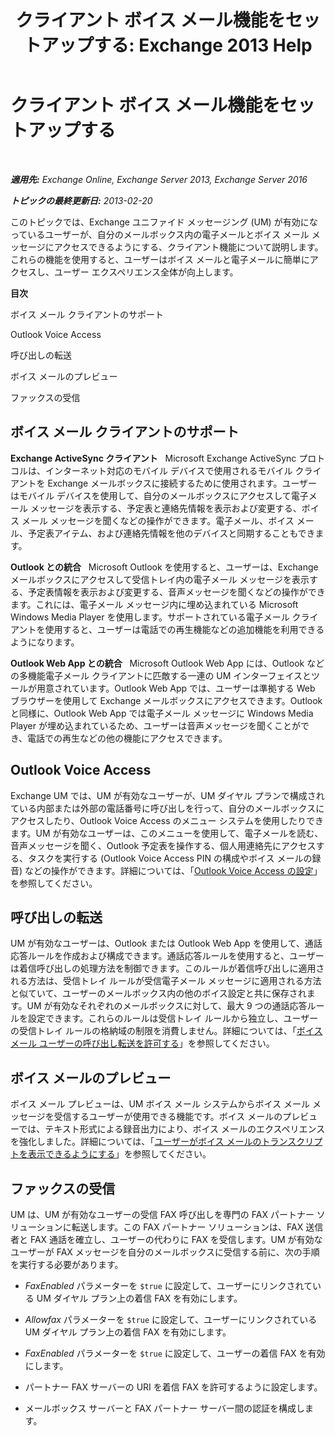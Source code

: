 ﻿---
title: 'クライアント ボイス メール機能をセットアップする: Exchange 2013 Help'
TOCTitle: クライアント ボイス メール機能をセットアップする
ms:assetid: 5e661cfd-d34e-4caa-91a5-967bbecb75eb
ms:mtpsurl: https://technet.microsoft.com/ja-jp/library/JJ673529(v=EXCHG.150)
ms:contentKeyID: 50555790
ms.date: 04/24/2018
mtps_version: v=EXCHG.150
ms.translationtype: HT
---

# クライアント ボイス メール機能をセットアップする

 

_**適用先:** Exchange Online, Exchange Server 2013, Exchange Server 2016_

_**トピックの最終更新日:** 2013-02-20_

このトピックでは、Exchange ユニファイド メッセージング (UM) が有効になっているユーザーが、自分のメールボックス内の電子メールとボイス メール メッセージにアクセスできるようにする、クライアント機能について説明します。これらの機能を使用すると、ユーザーはボイス メールと電子メールに簡単にアクセスし、ユーザー エクスペリエンス全体が向上します。

**目次**

ボイス メール クライアントのサポート

Outlook Voice Access

呼び出しの転送

ボイス メールのプレビュー

ファックスの受信

## ボイス メール クライアントのサポート

**Exchange ActiveSync クライアント**   Microsoft Exchange ActiveSync プロトコルは、インターネット対応のモバイル デバイスで使用されるモバイル クライアントを Exchange メールボックスに接続するために使用されます。ユーザーはモバイル デバイスを使用して、自分のメールボックスにアクセスして電子メール メッセージを表示する、予定表と連絡先情報を表示および変更する、ボイス メール メッセージを聞くなどの操作ができます。電子メール、ボイス メール、予定表アイテム、および連絡先情報を他のデバイスと同期することもできます。

**Outlook との統合**   Microsoft Outlook を使用すると、ユーザーは、Exchange メールボックスにアクセスして受信トレイ内の電子メール メッセージを表示する、予定表情報を表示および変更する、音声メッセージを聞くなどの操作ができます。これには、電子メール メッセージ内に埋め込まれている Microsoft Windows Media Player を使用します。サポートされている電子メール クライアントを使用すると、ユーザーは電話での再生機能などの追加機能を利用できるようになります。

**Outlook Web App との統合**   Microsoft Outlook Web App には、Outlook などの多機能電子メール クライアントに匹敵する一連の UM インターフェイスとツールが用意されています。Outlook Web App では、ユーザーは準拠する Web ブラウザーを使用して Exchange メールボックスにアクセスできます。Outlook と同様に、Outlook Web App では電子メール メッセージに Windows Media Player が埋め込まれているため、ユーザーは音声メッセージを聞くことができ、電話での再生などの他の機能にアクセスできます。

## Outlook Voice Access

Exchange UM では、UM が有効なユーザーが、UM ダイヤル プランで構成されている内部または外部の電話番号に呼び出しを行って、自分のメールボックスにアクセスしたり、Outlook Voice Access のメニュー システムを使用したりできます。UM が有効なユーザーは、このメニューを使用して、電子メールを読む、音声メッセージを聞く、Outlook 予定表を操作する、個人用連絡先にアクセスする、タスクを実行する (Outlook Voice Access PIN の構成やボイス メールの録音) などの操作ができます。詳細については、「[Outlook Voice Access の設定](setting-up-outlook-voice-access-exchange-2013-help.md)」を参照してください。

## 呼び出しの転送

UM が有効なユーザーは、Outlook または Outlook Web App を使用して、通話応答ルールを作成および構成できます。通話応答ルールを使用すると、ユーザーは着信呼び出しの処理方法を制御できます。このルールが着信呼び出しに適用される方法は、受信トレイ ルールが受信電子メール メッセージに適用される方法と似ていて、ユーザーのメールボックス内の他のボイス設定と共に保存されます。UM が有効なそれぞれのメールボックスに対して、最大 9 つの通話応答ルールを設定できます。これらのルールは受信トレイ ルールから独立し、ユーザーの受信トレイ ルールの格納域の制限を消費しません。詳細については、「[ボイス メール ユーザーの呼び出し転送を許可する](https://docs.microsoft.com/ja-jp/exchange/voice-mail-unified-messaging/set-up-client-voice-mail-features/allow-voice-mail-users-to-forward-calls)」を参照してください。

## ボイス メールのプレビュー

ボイス メール プレビューは、UM ボイス メール システムからボイス メール メッセージを受信するユーザーが使用できる機能です。ボイス メールのプレビューでは、テキスト形式による録音出力により、ボイス メールのエクスペリエンスを強化しました。詳細については、「[ユーザーがボイス メールのトランスクリプトを表示できるようにする](https://docs.microsoft.com/ja-jp/exchange/voice-mail-unified-messaging/set-up-client-voice-mail-features/allow-users-to-see-a-voice-mail-transcript)」を参照してください。

## ファックスの受信

UM は、UM が有効なユーザーの受信 FAX 呼び出しを専門の FAX パートナー ソリューションに転送します。この FAX パートナー ソリューションは、FAX 送信者と FAX 通話を確立し、ユーザーの代わりに FAX を受信します。UM が有効なユーザーが FAX メッセージを自分のメールボックスに受信する前に、次の手順を実行する必要があります。

  - *FaxEnabled* パラメーターを `$true` に設定して、ユーザーにリンクされている UM ダイヤル プラン上の着信 FAX を有効にします。

  - *Allowfax* パラメーターを `$true` に設定して、ユーザーにリンクされている UM ダイヤル プラン上の着信 FAX を有効にします。

  - *FaxEnabled* パラメーターを `$true` に設定して、ユーザーの着信 FAX を有効にします。

  - パートナー FAX サーバーの URI を着信 FAX を許可するように設定します。

  - メールボックス サーバーと FAX パートナー サーバー間の認証を構成します。

